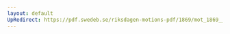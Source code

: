 ```yaml
---
layout: default
UpRedirect: https://pdf.swedeb.se/riksdagen-motions-pdf/1869/mot_1869__fk__00015/mot_1869__fk__00015_002.pdf
---
```

